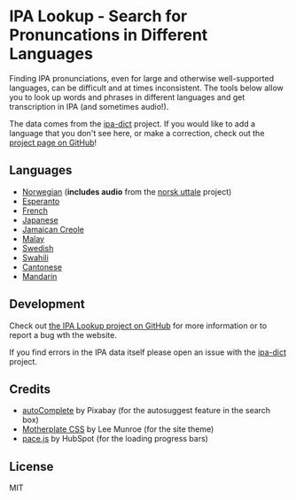 # IPA Lookup - Search for Pronuncations in Different Languages

Finding IPA pronunciations, even for large and otherwise well-supported languages, can be difficult and at times inconsistent. The tools below allow you to look up words and phrases in different languages and get transcription in IPA (and sometimes audio!).

The data comes from the [ipa-dict](https://github.com/open-dict-data/ipa-dict) project. If you would like to add a language that you don't see here, or make a correction, check out the [project page on GitHub](https://github.com/open-dict-data/ipa-dict)!

## Languages

* [Norwegian](https://open-dict-data.github.io/nb) (**includes audio** from the [norsk uttale](https://github.com/open-dict-data/norsk-uttale) project)
* [Esperanto](https://open-dict-data.github.io/eo)
* [French](https://open-dict-data.github.io/fr)
* [Japanese](https://open-dict-data.github.io/ja)
* [Jamaican Creole](https://open-dict-data.github.io/jam)
* [Malay](https://open-dict-data.github.io/ma)
* [Swedish](https://open-dict-data.github.io/sv)
* [Swahili](https://open-dict-data.github.io/sw)
* [Cantonese](https://open-dict-data.github.io/yue)
* [Mandarin](https://open-dict-data.github.io/zh)

## Development

Check out [the IPA Lookup project on GitHub](https://github.com/dohliam/ipa-lookup) for more information or to report a bug wth the website.

If you find errors in the IPA data itself please open an issue with the [ipa-dict](https://github.com/open-dict-data/ipa-dict) project.

## Credits

* [autoComplete](https://github.com/Pixabay/JavaScript-autoComplete) by Pixabay (for the autosuggest feature in the search box)
* [Motherplate CSS](https://github.com/leemunroe/motherplate) by Lee Munroe (for the site theme)
* [pace.js](https://github.com/HubSpot/pace) by HubSpot (for the loading progress bars)

## License

MIT
